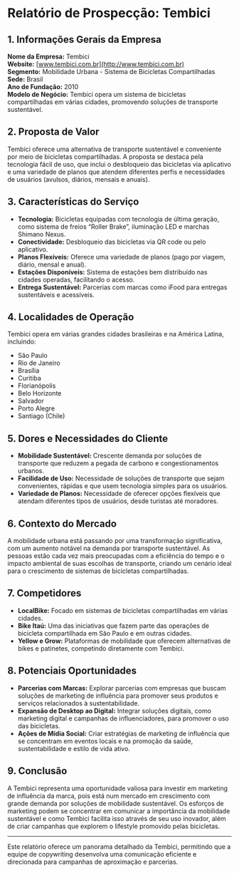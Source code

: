 # Relatório de Prospecção: Tembici

## 1. Informações Gerais da Empresa
**Nome da Empresa:** Tembici  
**Website:** [www.tembici.com.br](http://www.tembici.com.br)  
**Segmento:** Mobilidade Urbana - Sistema de Bicicletas Compartilhadas  
**Sede:** Brasil  
**Ano de Fundação:** 2010  
**Modelo de Negócio:** Tembici opera um sistema de bicicletas compartilhadas em várias cidades, promovendo soluções de transporte sustentável.  

## 2. Proposta de Valor
Tembici oferece uma alternativa de transporte sustentável e conveniente por meio de bicicletas compartilhadas. A proposta se destaca pela tecnologia fácil de uso, que inclui o desbloqueio das bicicletas via aplicativo e uma variedade de planos que atendem diferentes perfis e necessidades de usuários (avulsos, diários, mensais e anuais).

## 3. Características do Serviço
- **Tecnologia:** Bicicletas equipadas com tecnologia de última geração, como sistema de freios “Roller Brake”, iluminação LED e marchas Shimano Nexus.
- **Conectividade:** Desbloqueio das bicicletas via QR code ou pelo aplicativo.
- **Planos Flexíveis:** Oferece uma variedade de planos (pago por viagem, diário, mensal e anual).
- **Estações Disponíveis:** Sistema de estações bem distribuído nas cidades operadas, facilitando o acesso.
- **Entrega Sustentável:** Parcerias com marcas como iFood para entregas sustentáveis e acessíveis.

## 4. Localidades de Operação
Tembici opera em várias grandes cidades brasileiras e na América Latina, incluindo:
- São Paulo
- Rio de Janeiro
- Brasília
- Curitiba
- Florianópolis
- Belo Horizonte
- Salvador
- Porto Alegre
- Santiago (Chile)

## 5. Dores e Necessidades do Cliente
- **Mobilidade Sustentável:** Crescente demanda por soluções de transporte que reduzem a pegada de carbono e congestionamentos urbanos.
- **Facilidade de Uso:** Necessidade de soluções de transporte que sejam convenientes, rápidas e que usem tecnologia simples para os usuários.
- **Variedade de Planos:** Necessidade de oferecer opções flexíveis que atendam diferentes tipos de usuários, desde turistas até moradores.

## 6. Contexto do Mercado
A mobilidade urbana está passando por uma transformação significativa, com um aumento notável na demanda por transporte sustentável. As pessoas estão cada vez mais preocupadas com a eficiência do tempo e o impacto ambiental de suas escolhas de transporte, criando um cenário ideal para o crescimento de sistemas de bicicletas compartilhadas.

## 7. Competidores
- **LocalBike:** Focado em sistemas de bicicletas compartilhadas em várias cidades.
- **Bike Itaú:** Uma das iniciativas que fazem parte das operações de bicicleta compartilhada em São Paulo e em outras cidades.
- **Yellow e Grow:** Plataformas de mobilidade que oferecem alternativas de bikes e patinetes, competindo diretamente com Tembici.

## 8. Potenciais Oportunidades
- **Parcerias com Marcas:** Explorar parcerias com empresas que buscam soluções de marketing de influência para promover seus produtos e serviços relacionados à sustentabilidade.
- **Expansão de Desktop ao Digital:** Integrar soluções digitais, como marketing digital e campanhas de influenciadores, para promover o uso das bicicletas.
- **Ações de Mídia Social:** Criar estratégias de marketing de influência que se concentram em eventos locais e na promoção da saúde, sustentabilidade e estilo de vida ativo.

## 9. Conclusão
A Tembici representa uma oportunidade valiosa para investir em marketing de influência da marca, pois está num mercado em crescimento com grande demanda por soluções de mobilidade sustentável. Os esforços de marketing podem se concentrar em comunicar a importância da mobilidade sustentável e como Tembici facilita isso através de seu uso inovador, além de criar campanhas que explorem o lifestyle promovido pelas bicicletas.

---

Este relatório oferece um panorama detalhado da Tembici, permitindo que a equipe de copywriting desenvolva uma comunicação eficiente e direcionada para campanhas de aproximação e parcerias.